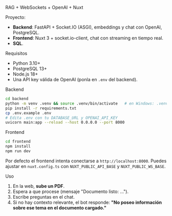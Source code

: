RAG + WebSockets + OpenAI + Nuxt 

Proyecto:
- **Backend**: FastAPI + Socket.IO (ASGI), embeddings y chat con OpenAI, PostgreSQL.
- **Frontend**: Nuxt 3 + socket.io-client, chat con streaming en tiempo real.
- **SQL**.

Requisitos
- Python 3.10+
- PostgreSQL 13+
- Node.js 18+
- Una API key válida de OpenAI (ponla en `.env` del backend).

Backend
```bash
cd backend
python -m venv .venv && source .venv/bin/activate   # en Windows: .venv\Scripts\activate
pip install -r requirements.txt
cp .env.example .env
# Edita .env con tu DATABASE_URL y OPENAI_API_KEY
uvicorn main:app --reload --host 0.0.0.0 --port 8000
```

Frontend
```bash
cd frontend
npm install
npm run dev
```

Por defecto el frontend intenta conectarse a `http://localhost:8000`. Puedes ajustar en `nuxt.config.ts` con `NUXT_PUBLIC_API_BASE` y `NUXT_PUBLIC_WS_BASE`.

Uso
1. En la web, **sube un PDF**.
2. Espera a que procese (mensaje "Documento listo: ...").
3. Escribe preguntas en el chat.
4. Si no hay contexto relevante, el bot responde: **"No poseo información sobre ese tema en el documento cargado."**


